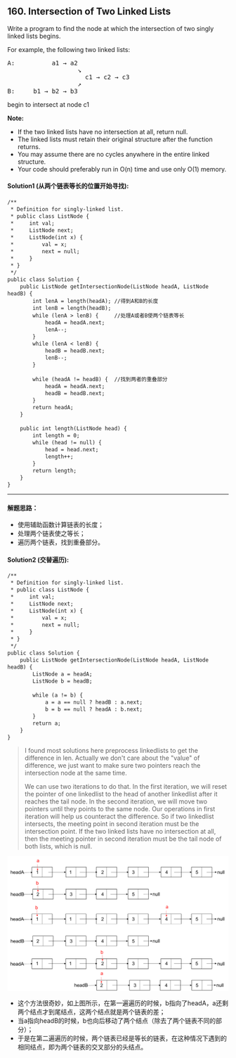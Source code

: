 ## 160. Intersection of Two Linked Lists
Write a program to find the node at which the intersection of two singly linked lists begins.

For example, the following two linked lists:

<pre>A:          a1 → a2
                   ↘
                     c1 → c2 → c3
                   ↗            
B:     b1 → b2 → b3</pre>

begin to intersect at node c1

<strong>Note:</strong></br>

* If the two linked lists have no intersection at all, return null.
* The linked lists must retain their original structure after the function returns.
* You may assume there are no cycles anywhere in the entire linked structure.
* Your code should preferably run in O(n) time and use only O(1) memory.

#### Solution1 (从两个链表等长的位置开始寻找):
<pre><code>/**
 * Definition for singly-linked list.
 * public class ListNode {
 *     int val;
 *     ListNode next;
 *     ListNode(int x) {
 *         val = x;
 *         next = null;
 *     }
 * }
 */
public class Solution {
    public ListNode getIntersectionNode(ListNode headA, ListNode headB) {
        int lenA = length(headA); //得到A和B的长度
        int lenB = length(headB);
        while (lenA > lenB) {     //处理A或者B使两个链表等长
            headA = headA.next;
            lenA--;
        }
        while (lenA < lenB) {
            headB = headB.next;
            lenB--;
        }
        
        while (headA != headB) {  //找到两者的重叠部分
            headA = headA.next;
            headB = headB.next;
        }
        return headA;
    }
    
    public int length(ListNode head) {
        int length = 0;
        while (head != null) {
            head = head.next;
            length++;
        }
        return length;
    }
}
</code></pre>

***
#### 解题思路：
* 使用辅助函数计算链表的长度；
* 处理两个链表使之等长；
* 遍历两个链表，找到重叠部分。

#### Solution2 (交替遍历):
<pre><code>/**
 * Definition for singly-linked list.
 * public class ListNode {
 *     int val;
 *     ListNode next;
 *     ListNode(int x) {
 *         val = x;
 *         next = null;
 *     }
 * }
 */
public class Solution {
    public ListNode getIntersectionNode(ListNode headA, ListNode headB) {
        ListNode a = headA;
        ListNode b = headB;
        
        while (a != b) {
            a = a == null ? headB : a.next;
            b = b == null ? headA : b.next;
        }
        return a;
    }
}
</code></pre>

>I found most solutions here preprocess linkedlists to get the difference in len.
Actually we don't care about the "value" of difference, we just want to make sure two pointers reach the intersection node at the same time.
>
>We can use two iterations to do that. In the first iteration, we will reset the pointer of one linkedlist to the head of another linkedlist after it reaches the tail node. In the second iteration, we will move two pointers until they points to the same node. Our operations in first iteration will help us counteract the difference. So if two linkedlist intersects, the meeting point in second iteration must be the intersection point. If the two linked lists have no intersection at all, then the meeting pointer in second iteration must be the tail node of both lists, which is null.

![](tupian/intersection.png)

* 这个方法很奇妙，如上图所示，在第一遍遍历的时候，b指向了headA，a还剩两个结点才到尾结点，这两个结点就是两个链表的差；
* 当a指向headB的时候，b也向后移动了两个结点（除去了两个链表不同的部分）；
* 于是在第二遍遍历的时候，两个链表已经是等长的链表，在这种情况下遇到的相同结点，即为两个链表的交叉部分的头结点。

